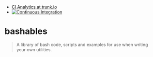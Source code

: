 -   [CI Analytics at trunk.io](https://app.trunk.io/docwhat-github/docwhat/bashables/ci-analytics)
-   [![Continuous Integration](https://github.com/docwhat/bashables/actions/workflows/ci.yaml/badge.svg)](https://github.com/docwhat/bashables/actions/workflows/ci.yaml)

# bashables

> A library of bash code, scripts and examples for use when writing your own utilities.
